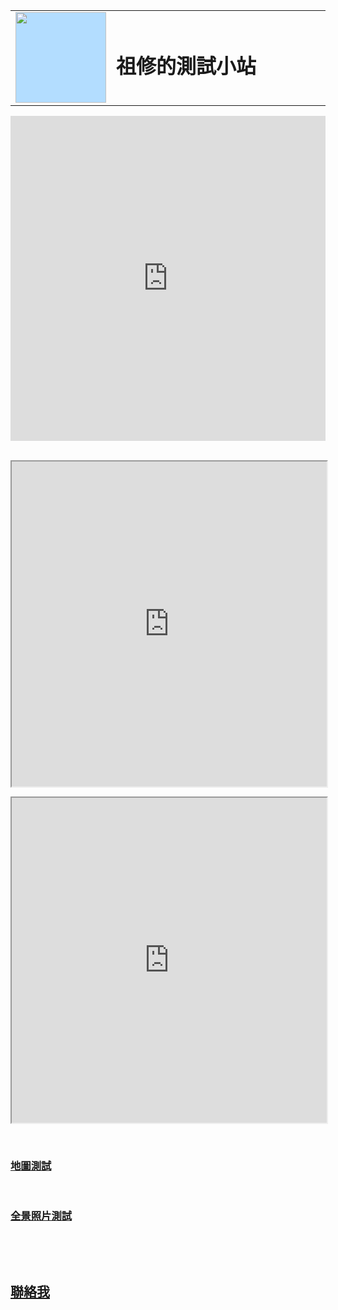 <html xmlns="http://www.w3.org/1999/xhtml">
<head>
<meta http-equiv="Content-Type" content="text/html; charset=utf-8" />
<!-- TemplateBeginEditable name="doctitle" -->
<title>祖修的首頁</title>
<!-- TemplateEndEditable -->
<!-- TemplateBeginEditable name="head" -->
<!-- TemplateEndEditable -->
 <link type="text/css" rel="stylesheet" href="shomerpage/css.css">
 <link href="/shomerpage/css.css?v=3b5d20dcd11c8fdaaa6f82d3bb19f77852499a8b" rel="stylesheet">
</head>

<body>

<div class="container">
  <div class="header"><table width="100%" border="0">
  <tr>
    <td width="16%">
    <img src="https://raw.githubusercontent.com/shomerWang/shomerpage/master/logo.jpg" width="145" height="145" id="Insert_logo" style="background-color: #B3DDFF; display:block;" /></td>
    <td width="84%"><h1>祖修的測試小站</h1></td>
  </tr>
</table>

  </div>
  <div class="content">
  <iframe width="100%" height="520px" frameborder="0" src="https://shomerwang.carto.com/viz/61869c0c-d25a-11e6-953c-0e3ff518bd15/embed_map" allowfullscreen webkitallowfullscreen mozallowfullscreen oallowfullscreen msallowfullscreen></iframe>
  
  <iframe width="100%" height ="520px"  frameborder="1" src="https://shomerwang.github.io/shomerpage/litemap.html" allowfullscreen webkitallowfullscreen mozallowfullscreen oallowfullscreen msallowfullscreen></iframe>
  
<iframe width="100%" height ="520px"  frameborder="1" src="https://shomerwang.github.io/shomerpage/720photo.html" allowfullscreen webkitallowfullscreen mozallowfullscreen oallowfullscreen msallowfullscreen></iframe>

      <p><h3><a href="litemap.html">地圖測試</a></h3><p>
     <p><h3><a href="720photo.html">全景照片測試</a></h3><p>
  <!--<p><h3><a href="3D.html">TGOS 3D</a></h3><p>--->
  </div>
  <div class="footer">
    <h2><a href="mailto:shomerwang@gmail.com">聯絡我</a></h2>
    <!-- end .footer --></div>
  <!-- end .container --></div>
</body>
</html>

